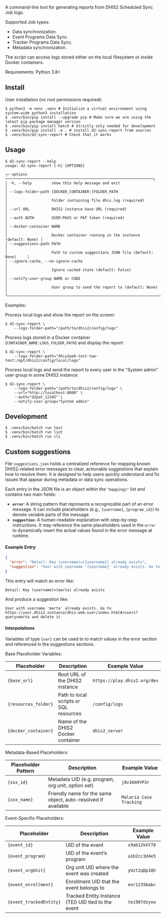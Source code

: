 A command-line tool for generating reports from DHIS2 Scheduled Sync Job logs.

Supported Job types:

- Data synchronization.
- Event Programs Data Sync.
- Tracker Programs Data Sync.
- Metadata synchronization.

The script can access logs stored either on the local filesystem or inside Docker containers.

Requirements: Python 3.8+

## Install

User installation (no root permissions required):

```shell
$ python3 -m venv .venv # Initialize a virtual environment using system-wide python3 installation
$ .venv/bin/pip install --upgrade pip # Make sure we are using the latest pip package manager version
$ .venv/bin/pip install hatch # Strictly only needed for development
$ .venv/bin/pip install -e . # install d2-sync-report from sources
$ .venv/bin/d2-sync-report # Check that it works
```

## Usage

```shell
$ d2-sync-report --help
usage: d2-sync-report [-h] [OPTIONS]

╭─ options ───────────────────────────────────────────────────────────────────╮
│ -h, --help         show this help message and exit                          │
│ --logs-folder-path [DOCKER_CONTAINER:]FOLDER_PATH                           │
│                    Folder containing file dhis.log (required)               │
│ --url URL          DHIS2 instance base URL (required)                       │
│ --auth AUTH        USER:PASS or PAT token (required)                        │
│ --docker-container NAME                                                     │
│                    Docker container running in the instance (default: None) │
│ --suggestions-path PATH                                                     │
│                    Path to custom suggestions JSON file (default: None)     │
│ --ignore-cache, --no-ignore-cache                                           │
│                    Ignore cached state (default: False)                     │
│ --notify-user-group NAME or CODE                                            │
│                    User group to send the report to (default: None)         │
╰─────────────────────────────────────────────────────────────────────────────╯

```

Examples:

Process local logs and show the report on the screen:

```shell
$ d2-sync-report \
    --logs-folder-path="/path/to/dhis2/config/logs"
```

Process logs stored in a Docker container (`CONTAINER_NAME:LOGS_FOLDER_PATH`) and display the report:

```shell
$ d2-sync-report \
    --logs-folder-path="dhis2web-test-two-test:/opt/dhis2/config/local/logs"
```

Process local logs and send the report to every user in the "System admin" user group in some DHIS2 instance:

```shell
$ d2-sync-report \
    --logs-folder-path="/path/to/dhis2/config/logs" \
    --url="http://localhost:8080" \
    --auth="d2pat_12345" \
    --notify-user-group="System admin"
```

## Development

```shell
$ .venv/bin/hatch run test
$ .venv/bin/hatch run lint
$ .venv/bin/hatch run cli
```

## Custom suggestions

File `suggestions.json` holds a centralized reference for mapping known DHIS2-related error messages to clear, actionable suggestions that explain how to resolve them. It is designed to help users quickly understand and fix issues that appear during metadata or data sync operations.

Each entry in the JSON file is an object within the `"mappings"` list and contains two main fields:

- **`error`**: A string pattern that represents a recognizable part of an error message. It can include placeholders (e.g., `{username}`, `{program_id}`) to denote variable parts of the message.
- **`suggestion`**: A human-readable explanation with step-by-step instructions. It may reference the same placeholders used in the `error` to dynamically insert the actual values found in the error message at runtime.

#### Example Entry

```json
{
  "error": "Detail: Key (username)=({username}) already exists",
  "suggestion": "User with username '{username}' already exists. Go to {base_url}/dhis-web-user/index.html#/users?query={username} and delete it"
}
```

This entry will match an error like:

```
Detail: Key (username)=(marta) already exists
```

And produce a suggestion like:

```
User with username 'marta' already exists. Go to https://your.dhis2.instance/dhis-web-user/index.html#/users?query=marta and delete it
```

#### Interpolations

Variables of type `{var}` can be used to to match values in the error section and referenced in the suggestions sections.

Base Placeholder Variables:

| Placeholder          | Description                            | Example Value                |
| -------------------- | -------------------------------------- | ---------------------------- |
| `{base_url}`         | Root URL of the DHIS2 instance         | `https://play.dhis2.org/dev` |
| `{resources_folder}` | Path to local scripts or SQL resources | `/config/logs`               |
| `{docker_container}` | Name of the DHIS2 Docker container     | `dhis2_server`               |

Metadata-Based Placeholders:

| Placeholder Pattern | Description                                                   | Example Value           |
| ------------------- | ------------------------------------------------------------- | ----------------------- |
| `{xxx_id}`          | Metadata UID (e.g. program, org unit, option set)             | `j8v1Km9YP3r`           |
| `{xxx_name}`        | Friendly name for the same object, auto-resolved if available | `Malaria Case Tracking` |

Event-Specific Placeholders:

| Placeholder             | Description                                         | Example Value |
| ----------------------- | --------------------------------------------------- | ------------- |
| `{event_id}`            | UID of the event                                    | `x9ab12kXY78` |
| `{event_program}`       | UID of the event’s program                          | `a1b2cc3d4e5` |
| `{event_orgUnit}`       | Org unit UID where the event was created            | `yUzt2qDp1Qh` |
| `{event_enrollment}`    | Enrollment UID that the event belongs to            | `enr12356abc` |
| `{event_trackedEntity}` | Tracked Entity Instance (TEI) UID tied to the event | `tei987dzyxw` |
